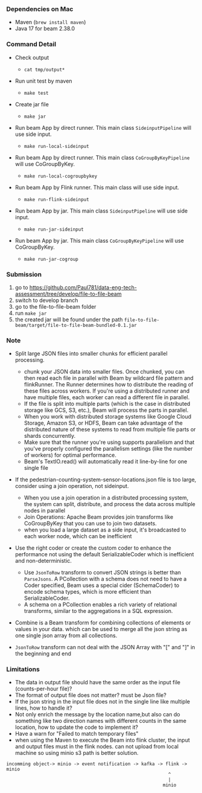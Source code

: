 ### Dependencies on Mac
* Maven (`brew install maven`)
* Java 17 for beam 2.38.0

### Command Detail
* Check output
    * `cat tmp/output*`
* Run unit test by maven
  * `make test`
* Create jar file
  * `make jar`
* Run beam App by direct runner. This main class `SideinputPipeline` will use side input.
  * `make run-local-sideinput`

* Run beam App by direct runner. This main class `CoGroupByKeyPipeline` will use CoGroupByKey.
  * `make run-local-cogroupbykey`

* Run beam App by Flink runner. This main class will use side input.
  * `make run-flink-sideinput`

* Run beam App by jar. This main class `SideinputPipeline` will use side input.
  * `make run-jar-sideinput`

* Run beam App by jar. This main class `CoGroupByKeyPipeline` will use CoGroupByKey.
  * `make run-jar-cogroup`

### Submission
1. go to https://github.com/Paul781/data-eng-tech-assessment/tree/develop/file-to-file-beam
2. switch to develop branch
3. go to the file-to-file-beam folder
4. run `make jar`
5. the created jar will be found under the path  `file-to-file-beam/target/file-to-file-beam-bundled-0.1.jar`


### Note
- Split large JSON files into smaller chunks for efficient parallel processing.
  - chunk your JSON data into smaller files. Once chunked, you can then read each file in parallel with Beam by wildcard file pattern and flinkRunner. The Runner determines how to distribute the reading of these files across workers. If you're using a distributed runner and have multiple files, each worker can read a different file in parallel.
  - If the file is split into multiple parts (which is the case in distributed storage like GCS, S3, etc.), Beam will process the parts in parallel.
  - When you work with distributed storage systems like Google Cloud Storage, Amazon S3, or HDFS, Beam can take advantage of the distributed nature of these systems to read from multiple file parts or shards concurrently.
  - Make sure that the runner you're using supports parallelism and that you've properly configured the parallelism settings (like the number of workers) for optimal performance.
  - Beam's TextIO.read() will automatically read it line-by-line for one single file




- If the pedestrian-counting-system-sensor-locations.json file is too large, consider using a join operation, not sideinput.
  - When you use a join operation in a distributed processing system, the system can split, distribute, and process the data across multiple nodes in parallel  
  - Join Operations: Apache Beam provides join transforms like CoGroupByKey that you can use to join two datasets.
  - when you load a large dataset as a side input, it's broadcasted to each worker node, which can be inefficient 


- Use the right coder or create the custom coder to enhance the performance not using the default SerializableCoder which is inefficient and non-deterministic.
  - Use `JsonToRow` transform to convert JSON strings is better than `ParseJsons`. A PCollection with a schema does not need to have a Coder specified, Beam uses a special cider (SchemaCoder) to encode schema types, which is more efficient than SerializableCoder.
  - A schema on a PCollection enables a rich variety of relational transforms, similar to the aggregations in a SQL expression.


- Combine is a Beam transform for combining collections of elements or values in your data. which can be used to merge all the json string as one single json array from all collections.


- `JsonToRow` transform can not deal with the JSON Array with "[" and "]" in the beginning and end

### Limitations
- The data in output file should have the same order as the input file (counts-per-hour file)?
- The format of output file does not matter? must be Json file?
- If the json string in the input file does not in the single line like multiple lines, how to handle it?
- Not only enrich the message by the location name,but also can do something like two direction names with different counts in the same location, how to update the code to implement it? 
- Have a warn for "Failed to match temporary files"
- when using the Maven to execute the Beam into flink cluster, the input and output files must in the flink nodes. can not upload from local machine so using minio s3 path is better solution.


```
incomming object-> minio -> event notification -> kafka -> flink -> minio
                                                            ^
                                                            |
                                                          minio
```





